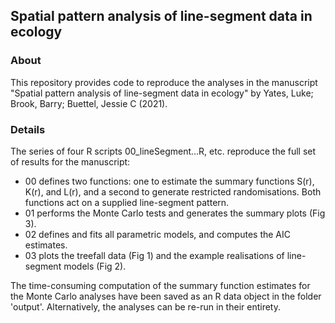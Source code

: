 ## Spatial pattern analysis of line-segment data in ecology

### About

This repository provides code to reproduce the analyses in the manuscript "Spatial pattern analysis of line-segment data in ecology" by Yates, Luke; Brook, Barry;   Buettel, Jessie C (2021).

### Details

The series of four R scripts 00_lineSegment...R, etc. reproduce the full set of results for the manuscript:

  * 00 defines two functions: one to estimate the summary functions S(r), K(r), and L(r), and a second to generate restricted randomisations. Both functions act on a supplied line-segment pattern.
  * 01 performs the Monte Carlo tests and generates the summary plots (Fig 3).
  * 02 defines and fits all parametric models, and computes the AIC estimates.
  * 03 plots the treefall data (Fig 1) and the example realisations of line-segment models (Fig 2).

The time-consuming computation of the summary function estimates for the Monte Carlo analyses have been saved as an R data object in the folder 'output'. Alternatively, the analyses can be re-run in their entirety.
